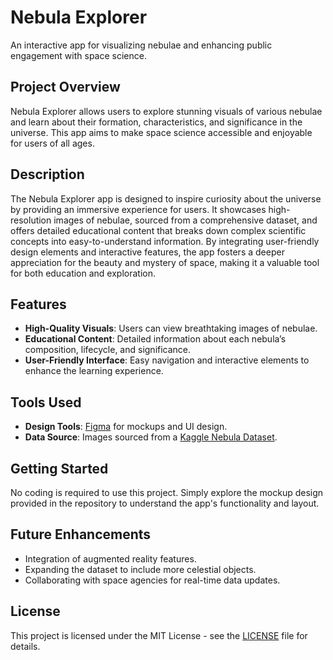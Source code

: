 # Nebula Explorer

An interactive app for visualizing nebulae and enhancing public engagement with space science.

## Project Overview

Nebula Explorer allows users to explore stunning visuals of various nebulae and learn about their formation, characteristics, and significance in the universe. This app aims to make space science accessible and enjoyable for users of all ages.

## Description

The Nebula Explorer app is designed to inspire curiosity about the universe by providing an immersive experience for users. It showcases high-resolution images of nebulae, sourced from a comprehensive dataset, and offers detailed educational content that breaks down complex scientific concepts into easy-to-understand information. By integrating user-friendly design elements and interactive features, the app fosters a deeper appreciation for the beauty and mystery of space, making it a valuable tool for both education and exploration.

## Features

- **High-Quality Visuals**: Users can view breathtaking images of nebulae.
- **Educational Content**: Detailed information about each nebula’s composition, lifecycle, and significance.
- **User-Friendly Interface**: Easy navigation and interactive elements to enhance the learning experience.

## Tools Used

- **Design Tools**: [Figma](https://www.figma.com/) for mockups and UI design.
- **Data Source**: Images sourced from a [Kaggle Nebula Dataset](https://www.kaggle.com/datasets/akhileshravi/nebula-images).

## Getting Started

No coding is required to use this project. Simply explore the mockup design provided in the repository to understand the app's functionality and layout.

## Future Enhancements

- Integration of augmented reality features.
- Expanding the dataset to include more celestial objects.
- Collaborating with space agencies for real-time data updates.


## License

This project is licensed under the MIT License - see the [LICENSE](LICENSE) file for details.

